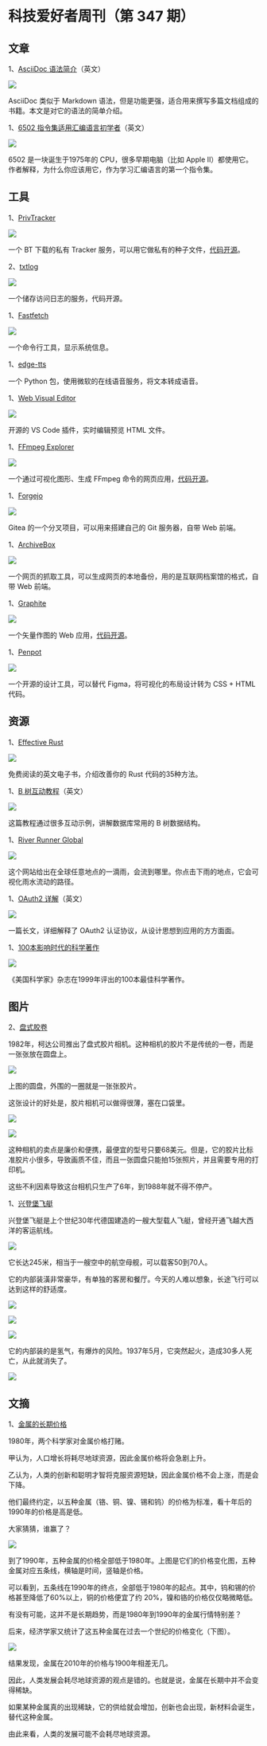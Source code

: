 # 科技爱好者周刊（第 347 期）

## 文章

1、[AsciiDoc 语法简介](https://www.git-tower.com/blog/asciidoc-quick-guide/)（英文）

![](https://cdn.beekka.com/blogimg/asset/202502/bg2025020607.webp)

AsciiDoc 类似于 Markdown 语法，但是功能更强，适合用来撰写多篇文档组成的书籍。本文是对它的语法的简单介绍。

1、[6502 指令集适用汇编语言初学者](https://nemanjatrifunovic.substack.com/p/6502-is-a-good-starting-point-for)（英文）

![](https://cdn.beekka.com/blogimg/asset/202502/bg2025020608.webp)

6502 是一块诞生于1975年的 CPU，很多早期电脑（比如 Apple II）都使用它。作者解释，为什么你应该用它，作为学习汇编语言的第一个指令集。

## 工具

1、[PrivTracker](https://privtracker.com/)

![](https://cdn.beekka.com/blogimg/asset/202501/bg2025011803.webp)

一个 BT 下载的私有 Tracker 服务，可以用它做私有的种子文件，[代码开源](https://github.com/meehow/privtracker)。

2、[txtlog](https://txtlog.net/)

![](https://cdn.beekka.com/blogimg/asset/202501/bg2025011804.webp)

一个储存访问日志的服务，代码开源。

1、[Fastfetch](https://github.com/fastfetch-cli/fastfetch)

![](https://cdn.beekka.com/blogimg/asset/202501/bg2025011923.webp)

一个命令行工具，显示系统信息。

1、[edge-tts](https://github.com/rany2/edge-tts)

一个 Python 包，使用微软的在线语音服务，将文本转成语音。

1、[Web Visual Editor](https://github.com/urin/vscode-web-visual-editor)

![](https://cdn.beekka.com/blogimg/asset/202410/bg2024101402.webp)

开源的 VS Code 插件，实时编辑预览 HTML 文件。

1、[FFmpeg Explorer](https://ffmpeg.lav.io/)

![](https://cdn.beekka.com/blogimg/asset/202410/bg2024101508.webp)

一个通过可视化图形、生成 FFmpeg 命令的网页应用，[代码开源](https://github.com/antiboredom/ffmpeg-explorer)。

1、[Forgejo](https://forgejo.org/)

![](https://cdn.beekka.com/blogimg/asset/202410/bg2024101702.webp)

Gitea 的一个分叉项目，可以用来搭建自己的 Git 服务器，自带 Web 前端。

1、[ArchiveBox](http://archivebox.io/)

![](https://cdn.beekka.com/blogimg/asset/202410/bg2024101703.webp)

一个网页的抓取工具，可以生成网页的本地备份，用的是互联网档案馆的格式，自带 Web 前端。

1、[Graphite](https://editor.graphite.rs/)

![](https://cdn.beekka.com/blogimg/asset/202410/bg2024101704.webp)

一个矢量作图的 Web 应用，[代码开源](https://github.com/GraphiteEditor/Graphite)。

1、[Penpot](https://penpot.app/)

![](https://cdn.beekka.com/blogimg/asset/202404/bg2024041001.webp)

一个开源的设计工具，可以替代 Figma，将可视化的布局设计转为 CSS + HTML 代码。

## 资源

1、[Effective Rust](https://www.lurklurk.org/effective-rust/title-page.html)

![](https://cdn.beekka.com/blogimg/asset/202503/bg2025030613.webp)

免费阅读的英文电子书，介绍改善你的 Rust 代码的35种方法。

1、[B 树互动教程](https://planetscale.com/blog/btrees-and-database-indexes)（英文）

![](https://cdn.beekka.com/blogimg/asset/202409/bg2024091213.webp)

这篇教程通过很多互动示例，讲解数据库常用的 B 树数据结构。

1、[River Runner Global](https://river-runner-global.samlearner.com/)

![](https://cdn.beekka.com/blogimg/asset/202501/bg2025012904.webp)

这个网站给出在全球任意地点的一滴雨，会流到哪里。你点击下雨的地点，它会可视化雨水流动的路径。

1、[OAuth2 详解](https://www.romaglushko.com/blog/whats-aouth2/)（英文）

![](https://cdn.beekka.com/blogimg/asset/202501/bg2025012907.webp)

一篇长文，详细解释了 OAuth2 认证协议，从设计思想到应用的方方面面。

1、[100本影响时代的科学著作](https://web.mnstate.edu/schwartz/centurylist2.html)

![](https://cdn.beekka.com/blogimg/asset/202502/bg2025020501.webp)

《美国科学家》杂志在1999年评出的100本最佳科学著作。

## 图片

2、[盘式胶卷](https://clickamericana.com/media/photography/what-happened-to-kodak-disc-camera-debuted-in-1982)

1982年，柯达公司推出了盘式胶片相机。这种相机的胶片不是传统的一卷，而是一张张放在圆盘上。

![](https://cdn.beekka.com/blogimg/asset/202209/bg2022090509.webp)

上图的圆盘，外围的一圈就是一张张胶片。

这张设计的好处是，胶片相机可以做得很薄，塞在口袋里。

![](https://cdn.beekka.com/blogimg/asset/202209/bg2022090510.webp)

![](https://cdn.beekka.com/blogimg/asset/202209/bg2022090511.webp)

这种相机的卖点是廉价和便携，最便宜的型号只要68美元。但是，它的胶片比标准胶片小很多，导致画质不佳，而且一张圆盘只能拍15张照片，并且需要专用的打印机。

这些不利因素导致这台相机只生产了6年，到1988年就不得不停产。

1、[兴登堡飞艇](https://rarehistoricalphotos.com/hindenburg-interior-photos/)

兴登堡飞艇是上个世纪30年代德国建造的一艘大型载人飞艇，曾经开通飞越大西洋的客运航线。

![](https://cdn.beekka.com/blogimg/asset/202409/bg2024090801.webp)

它长达245米，相当于一艘空中的航空母舰，可以载客50到70人。

它的内部装潢非常豪华，有单独的客房和餐厅。今天的人难以想象，长途飞行可以达到这样的舒适度。

![](https://cdn.beekka.com/blogimg/asset/202409/bg2024090802.webp)

![](https://cdn.beekka.com/blogimg/asset/202409/bg2024090803.webp)

![](https://cdn.beekka.com/blogimg/asset/202409/bg2024090804.webp)

它的内部装的是氢气，有爆炸的风险。1937年5月，它突然起火，造成30多人死亡，从此就消失了。

![](https://cdn.beekka.com/blogimg/asset/202409/bg2024090805.webp)

## 文摘

1、[金属的长期价格](https://ourworldindata.org/simon-ehrlich-bet)

1980年，两个科学家对金属价格打赌。

甲认为，人口增长将耗尽地球资源，因此金属价格将会急剧上升。

乙认为，人类的创新和聪明才智将克服资源短缺，因此金属价格不会上涨，而是会下降。

他们最终约定，以五种金属（铬、铜、镍、锡和钨）的价格为标准，看十年后的1990年的价格是高是低。

大家猜猜，谁赢了？

![](https://cdn.beekka.com/blogimg/asset/202501/bg2025011916.webp)

到了1990年，五种金属的价格全部低于1980年。上图是它们的价格变化图，五种金属对应五条线，横轴是时间，竖轴是价格。

可以看到，五条线在1990年的终点，全部低于1980年的起点。其中，钨和锡的价格甚至降低了60%以上，铜的价格便宜了约 20%，镍和铬的价格仅仅略微略低。

有没有可能，这并不是长期趋势，而是1980年到1990年的金属行情特别差？

后来，经济学家又统计了这五种金属在过去一个世纪的价格变化（下图）。

![](https://cdn.beekka.com/blogimg/asset/202501/bg2025011917.webp)

结果发现，金属在2010年的价格与1900年相差无几。

因此，人类发展会耗尽地球资源的观点是错的。也就是说，金属在长期中并不会变得稀缺。

如果某种金属真的出现稀缺，它的供给就会增加，创新也会出现，新材料会诞生，替代这种金属。

由此来看，人类的发展可能不会耗尽地球资源。
